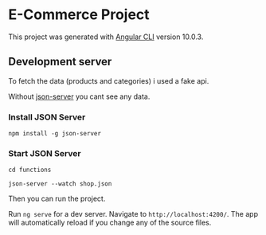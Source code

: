 # E-Commerce Project

This project was generated with [Angular CLI](https://github.com/angular/angular-cli) version 10.0.3.

## Development server

To fetch the data (products and categories) i used a fake api.

Without [json-server](https://github.com/typicode/json-server) you cant see any data. 

### Install JSON Server

`npm install -g json-server`

### Start JSON Server

`cd functions`

`json-server --watch shop.json`

Then you can run the project.

Run `ng serve` for a dev server. Navigate to `http://localhost:4200/`. The app will automatically reload if you change any of the source files.

